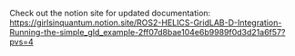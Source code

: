 Check out the notion site for updated documentation: https://girlsinquantum.notion.site/ROS2-HELICS-GridLAB-D-Integration-Running-the-simple_gld_example-2ff07d8bae104e6b9989f0d3d21a6f57?pvs=4

